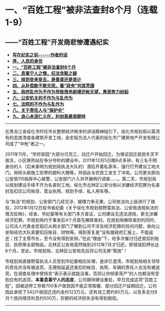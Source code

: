 # 一、“百姓工程”被非法查封8个月（连载1-9）

## ——“百姓工程”开发商悲惨遭遇纪实

- [**写在纪实之前------作者的话**](https://jinhzh.github.io/index.html)
- [**序、人民的身世**](https://jinhzh.github.io/0.html)
- [**一、“百姓工程”被非法查封8个月**](https://jinhzh.github.io/1.html)
- [**二、息事宁人之情，枉法贪赃之疑**](https://jinhzh.github.io/2.html)
- [**三、规划变来变去，是善意还是诡计**](https://jinhzh.github.io/3.html)
- [**四、从补偿款不能兑现，看“政务”何其荒唐**](https://jinhzh.github.io/4.html)
- [**五、政府乱作为不作为导致债务剧增还帐无望，黑恶势力纷起**](https://jinhzh.github.io/5.html)
- [**六、公安机关的不作为与乱作为**](https://jinhzh.github.io/6.html)
- [**七、法院的不作为与乱作为**](https://jinhzh.github.io/7.html)
- [**八、关于责任人与“保护伞”**](https://jinhzh.github.io/8.html)
- [**九、良心未泯仁义在，利剑高悬我期待**](https://jinhzh.github.io/9.html)

---

在黑龙江省绥化市时任市长整顿经济秩序的讲话精神指引下，绥化市规划局以莫须有的态度清查各建筑开发工地，金宏韬为法人代表的绥化市广建房地产开发有限公司成了“中枪”者之一。

2011年11月，“学府家园”大部分已完工，动迁户开始回迁。为保证回迁居民冬天不挨冻，小区换热站在争分夺秒的建设中。2011年12月5日晚9点多钟，有三名不明身份的人（后来查明为规划局执法大队的）酒后开着私家车，强行打开建设工地大门，用砖头砸施工防寒的塑料大棚等，并因此与农民工发生了冲突。公司更夫即向公安局110指挥中心报警，公安部门介入并开展例行调查……。第二天，市规划局以规划建设手续不齐为名查封工地，绥化市北林区公安分局以涉嫌经济犯罪为名查封及扣压公司账目、营业执照、规划手续、私人用车等。

与“执法”的规划、公安部门几经交涉、据理力争无果。公司依法向上级进行了维权，2012年1月12日投书省纪委《关于绥化市规划局野蛮执法、公安局违规执法的情况反映》，经省、市纪委等有关部门多方查证，公司建设无违法违规，更无涉嫌经济犯罪。市规划局约于事发后4个月首先解除查封。在规划局解除查封的同时，公司法人代表金宏韬已从相关部门了解到公司不涉及经济犯罪的任何问题，故向公安局经侦大队索要扣压账目、财物等。得到答复是“没有跟政府汇报上，不能返还；找了主管市长，至今没有得到安排。”在此“理由”下，经多次催讨归还查扣的账目、执照等全部物品，北林区公安局竟然拖到2012年7月才归还，即错误扣押长达8个月。至此，市规划局、北林区公安局先后将公司无罪“蔫放”！

市规划局直接野蛮执法人员受到市纪委相应处理，是非已澄清，市规划局相关领导的责任并没有被追究，无理拖延返还查扣的帐目、执照、车辆的责任人也没有被追究，在调查处理中曾扬言“表示表示就能没事，否则让你倾家荡产”的人也都没有受到应有的追究。**本着息事宁人的态度**，公司期待建设重启，早日完成这项“百姓工程”。因被迫停工导致700多户居民因不能正常取暖、部分回迁户延期回迁，公司因此承担了342户居回迁违约金约123万元、还有误工费约80万元，以及多支付8月个民间借贷利息约500万，巨额的经济损失没有得到赔偿。

---
